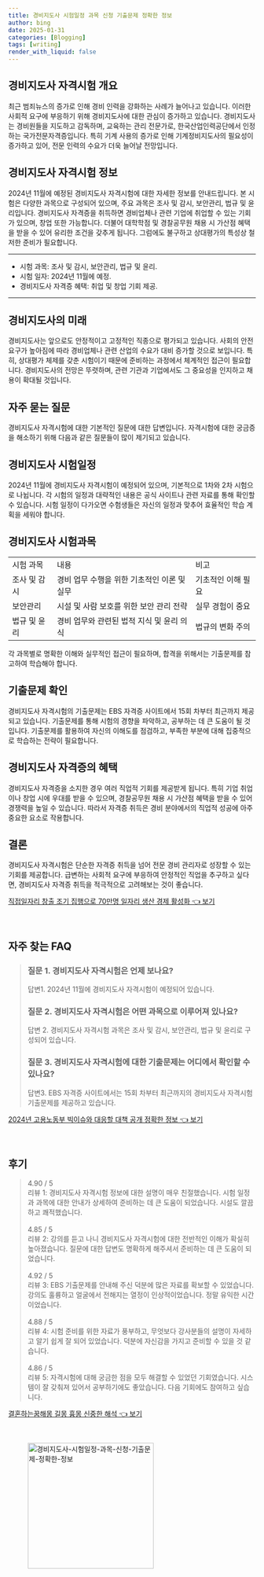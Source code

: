 ```yaml
---
title: 경비지도사 시험일정 과목 신청 기출문제 정확한 정보
author: bing
date: 2025-01-31
categories: [Blogging]
tags: [writing]
render_with_liquid: false
---
```



<h2 id='경비지도사_자격시험_개요'>경비지도사 자격시험 개요</h2>

<p>최근 범죄뉴스의 증가로 인해 경비 인력을 강화하는 사례가 늘어나고 있습니다. 이러한 사회적 요구에 부응하기 위해 경비지도사에 대한 관심이 증가하고 있습니다. 경비지도사는 경비원들을 지도하고 감독하며, 교육하는 관리 전문가로, 한국산업인력공단에서 인정하는 국가전문자격증입니다. 특히 기계 사용의 증가로 인해 기계정비지도사의 필요성이 증가하고 있어, 전문 인력의 수요가 더욱 늘어날 전망입니다.</p>

<h2 id='경비지도사_자격시험_정보'>경비지도사 자격시험 정보</h2>

<p>2024년 11월에 예정된 경비지도사 자격시험에 대한 자세한 정보를 안내드립니다. 본 시험은 다양한 과목으로 구성되어 있으며, 주요 과목은 조사 및 감시, 보안관리, 법규 및 윤리입니다. 경비지도사 자격증을 취득하면 경비업체나 관련 기업에 취업할 수 있는 기회가 있으며, 창업 또한 가능합니다. 더불어 대학학점 및 경찰공무원 채용 시 가산점 혜택을 받을 수 있어 유리한 조건을 갖추게 됩니다. 그럼에도 불구하고 상대평가의 특성상 철저한 준비가 필요합니다.</p>

<hr />

<ul>
    <li>시험 과목: 조사 및 감시, 보안관리, 법규 및 윤리.</li>
    <li>시험 일자: 2024년 11월에 예정.</li>
    <li>경비지도사 자격증 혜택: 취업 및 창업 기회 제공.</li>
</ul>

<hr />

<h2 id='경비지도사의_미래'>경비지도사의 미래</h2>

<p>경비지도사는 앞으로도 안정적이고 고정적인 직종으로 평가되고 있습니다. 사회의 안전 요구가 높아짐에 따라 경비업체나 관련 산업의 수요가 대비 증가할 것으로 보입니다. 특히, 상대평가 체제를 갖춘 시험이기 때문에 준비하는 과정에서 체계적인 접근이 필요합니다. 경비지도사의 전망은 뚜렷하며, 관련 기관과 기업에서도 그 중요성을 인지하고 채용이 확대될 것입니다.</p>

<h2 id='자주_묻는_질문'>자주 묻는 질문</h2>

<p>경비지도사 자격시험에 대한 기본적인 질문에 대한 답변입니다. 자격시험에 대한 궁금증을 해소하기 위해 다음과 같은 질문들이 많이 제기되고 있습니다.</p>

<h2 id='경비지도사_시험일정'>경비지도사 시험일정</h2>

<p>2024년 11월에 경비지도사 자격시험이 예정되어 있으며, 기본적으로 1차와 2차 시험으로 나뉩니다. 각 시험의 일정과 대략적인 내용은 공식 사이트나 관련 자료를 통해 확인할 수 있습니다. 시험 일정이 다가오면 수험생들은 자신의 일정과 맞추어 효율적인 학습 계획을 세워야 합니다.</p>

<h2 id='경비지도사_시험과목'>경비지도사 시험과목</h2>

<table>
    <tr>
        <td>시험 과목</td>
        <td>내용</td>
        <td>비고</td>
    </tr>
    <tr>
        <td>조사 및 감시</td>
        <td>경비 업무 수행을 위한 기초적인 이론 및 실무</td>
        <td>기초적인 이해 필요</td>
    </tr>
    <tr>
        <td>보안관리</td>
        <td>시설 및 사람 보호를 위한 보안 관리 전략</td>
        <td>실무 경험이 중요</td>
    </tr>
    <tr>
        <td>법규 및 윤리</td>
        <td>경비 업무와 관련된 법적 지식 및 윤리 의식</td>
        <td>법규의 변화 주의</td>
    </tr>
</table>

<p>각 과목별로 명확한 이해와 실무적인 접근이 필요하며, 합격을 위해서는 기출문제를 참고하여 학습해야 합니다.</p>

<h2 id='기출문제_확인'>기출문제 확인</h2>

<p>경비지도사 자격시험의 기출문제는 EBS 자격증 사이트에서 15회 차부터 최근까지 제공되고 있습니다. 기출문제를 통해 시험의 경향을 파악하고, 공부하는 데 큰 도움이 될 것입니다. 기출문제를 활용하여 자신의 이해도를 점검하고, 부족한 부분에 대해 집중적으로 학습하는 전략이 필요합니다.</p>

<h2 id='경비지도사_자격증의_혜택'>경비지도사 자격증의 혜택</h2>

<p>경비지도사 자격증을 소지한 경우 여러 직업적 기회를 제공받게 됩니다. 특히 기업 취업이나 창업 시에 우대를 받을 수 있으며, 경찰공무원 채용 시 가산점 혜택을 받을 수 있어 경쟁력을 높일 수 있습니다. 따라서 자격증 취득은 경비 분야에서의 직업적 성공에 아주 중요한 요소로 작용합니다.</p>

<h2 id='결론'>결론</h2>

<p>경비지도사 자격시험은 단순한 자격증 취득을 넘어 전문 경비 관리자로 성장할 수 있는 기회를 제공합니다. 급변하는 사회적 요구에 부응하여 안정적인 직업을 추구하고 싶다면, 경비지도사 자격증 취득을 적극적으로 고려해보는 것이 좋습니다.</p>


<p><a class="click-button" title="직접일자리 창출 조기 집행으로 70만명 일자리 생산 경제 활성화" href="https://blackassets.github.io/posts/%EC%A7%81%EC%A0%91%EC%9D%BC%EC%9E%90%EB%A6%AC-%EC%B0%BD%EC%B6%9C-%EC%A1%B0%EA%B8%B0-%EC%A7%91%ED%96%89%EC%9C%BC%EB%A1%9C-70%EB%A7%8C%EB%AA%85-%EC%9D%BC%EC%9E%90%EB%A6%AC-%EC%83%9D%EC%82%B0-%EA%B2%BD%EC%A0%9C-%ED%99%9C%EC%84%B1%ED%99%94/" rel="dofollow">직접일자리 창출 조기 집행으로 70만명 일자리 생산 경제 활성화 👈 보기</a></p><br>
<h2 id='자주_찾는_FAQ'>자주 찾는 FAQ</h2>
<div itemscope="" itemtype="https://schema.org/FAQPage"> 
<blockquote> 
<div itemscope="" itemprop="mainEntity" itemtype="https://schema.org/Question"> 
<h3 itemprop="name">질문 1. 경비지도사 자격시험은 언제 보나요?</h3> 
<div itemscope="" itemprop="acceptedAnswer" itemtype="https://schema.org/Answer"> 
<span itemprop="text"> 
<p>답변1. 2024년 11월에 경비지도사 자격시험이 예정되어 있습니다.</p> 
</span> 
</div> 
</div> 
<div itemscope="" itemprop="mainEntity" itemtype="https://schema.org/Question"> 
<h3 itemprop="name">질문 2. 경비지도사 자격시험은 어떤 과목으로 이루어져 있나요?</h3> 
<div itemscope="" itemprop="acceptedAnswer" itemtype="https://schema.org/Answer"> 
<span itemprop="text"> 
<p>답변 2. 경비지도사 자격시험 과목은 조사 및 감시, 보안관리, 법규 및 윤리로 구성되어 있습니다.</p> 
</span> 
</div> 
</div> 
<div itemscope="" itemprop="mainEntity" itemtype="https://schema.org/Question"> 
<h3 itemprop="name">질문 3. 경비지도사 자격시험에 대한 기출문제는 어디에서 확인할 수 있나요?</h3> 
<div itemscope="" itemprop="acceptedAnswer" itemtype="https://schema.org/Answer"> 
<span itemprop="text"> 
<p>답변3. EBS 자격증 사이트에서는 15회 차부터 최근까지의 경비지도사 자격시험 기출문제를 제공하고 있습니다.</p> 
</span> 
</div> 
</div> 
</blockquote> 
</div>
<p><a class="click-button" title="2024년 고용노동부 빅이슈와 대응할 대책 공개 정확한 정보" href="https://blackassets.github.io/posts/2024%EB%85%84-%EA%B3%A0%EC%9A%A9%EB%85%B8%EB%8F%99%EB%B6%80-%EB%B9%85%EC%9D%B4%EC%8A%88%EC%99%80-%EB%8C%80%EC%9D%91%ED%95%A0-%EB%8C%80%EC%B1%85-%EA%B3%B5%EA%B0%9C-%EC%A0%95%ED%99%95%ED%95%9C-%EC%A0%95%EB%B3%B4/" rel="dofollow">2024년 고용노동부 빅이슈와 대응할 대책 공개 정확한 정보 👈 보기</a></p><br>
<h2 id='후기'>후기</h2>
<div itemscope itemtype="https://schema.org/Product">
  <blockquote>
  <div itemprop="review" itemscope itemtype="https://schema.org/Review">
      <div itemprop="reviewRating" itemscope itemtype="https://schema.org/Rating"> <span itemprop="ratingValue">4.90</span> / <span itemprop="bestRating">5</span> </div>
      <span itemprop="reviewBody">리뷰 1: 경비지도사 자격시험 정보에 대한 설명이 매우 친절했습니다. 시험 일정과 과목에 대한 안내가 상세하여 준비하는 데 큰 도움이 되었습니다. 시설도 깔끔하고 쾌적했습니다.</span>
  </div>
  <br>
  <div itemprop="review" itemscope itemtype="https://schema.org/Review">
      <div itemprop="reviewRating" itemscope itemtype="https://schema.org/Rating"> <span itemprop="ratingValue">4.85</span> / <span itemprop="bestRating">5</span> </div>
      <span itemprop="reviewBody">리뷰 2: 강의를 듣고 나니 경비지도사 자격시험에 대한 전반적인 이해가 확실히 높아졌습니다. 질문에 대한 답변도 명확하게 해주셔서 준비하는 데 큰 도움이 되었습니다.</span>
  </div>
  <br>
  <div itemprop="review" itemscope itemtype="https://schema.org/Review">
      <div itemprop="reviewRating" itemscope itemtype="https://schema.org/Rating"> <span itemprop="ratingValue">4.92</span> / <span itemprop="bestRating">5</span> </div>
      <span itemprop="reviewBody">리뷰 3: EBS 기출문제를 안내해 주신 덕분에 많은 자료를 확보할 수 있었습니다. 강의도 훌륭하고 얼굴에서 전해지는 열정이 인상적이었습니다. 정말 유익한 시간이었습니다.</span>
  </div>
  <br>
  <div itemprop="review" itemscope itemtype="https://schema.org/Review">
      <div itemprop="reviewRating" itemscope itemtype="https://schema.org/Rating"> <span itemprop="ratingValue">4.88</span> / <span itemprop="bestRating">5</span> </div>
      <span itemprop="reviewBody">리뷰 4: 시험 준비를 위한 자료가 풍부하고, 무엇보다 강사분들의 설명이 자세하고 알기 쉽게 잘 되어 있었습니다. 덕분에 자신감을 가지고 준비할 수 있을 것 같습니다.</span>
  </div>
  <br>
  <div itemprop="review" itemscope itemtype="https://schema.org/Review">
      <div itemprop="reviewRating" itemscope itemtype="https://schema.org/Rating"> <span itemprop="ratingValue">4.86</span> / <span itemprop="bestRating">5</span> </div>
      <span itemprop="reviewBody">리뷰 5: 자격시험에 대해 궁금한 점을 모두 해결할 수 있었던 기회였습니다. 시스템이 잘 갖춰져 있어서 공부하기에도 좋았습니다. 다음 기회에도 참여하고 싶습니다.</span>
  </div>
  </blockquote>
</div>
<p><a class="click-button" title="결혼하는꿈해몽 길몽 흉몽 신중한 해석" href="https://blackassets.github.io/posts/%EA%B2%B0%ED%98%BC%ED%95%98%EB%8A%94%EA%BF%88%ED%95%B4%EB%AA%BD-%EA%B8%B8%EB%AA%BD-%ED%9D%89%EB%AA%BD-%EC%8B%A0%EC%A4%91%ED%95%9C-%ED%95%B4%EC%84%9D/" rel="dofollow">결혼하는꿈해몽 길몽 흉몽 신중한 해석 👈 보기</a></p><br>
<figure class="image"><img src="https://blackassets.github.io/assets/img/thumbnail/경비지도사-시험일정-과목-신청-기출문제-정확한-정보.webp" alt="경비지도사-시험일정-과목-신청-기출문제-정확한-정보" width="256" height="256"></figure>